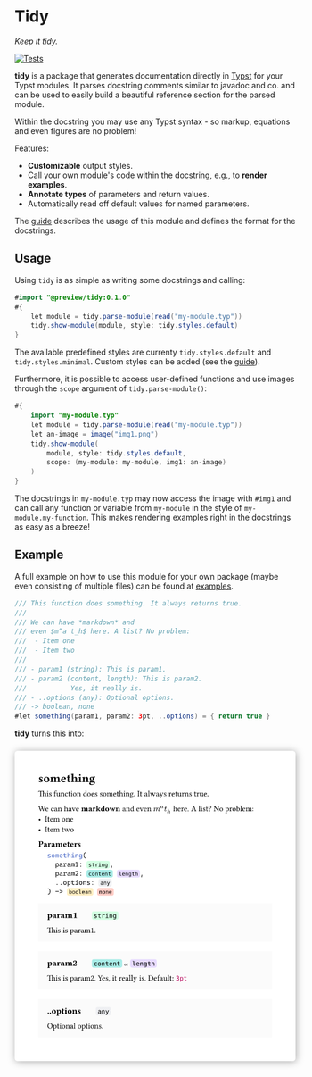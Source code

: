 
# Tidy
*Keep it tidy.*

[![Tests](https://github.com/Mc-Zen/tidy/actions/workflows/run_tests.yml/badge.svg)](https://github.com/Mc-Zen/tidy/actions/workflows/run_tests.yml)

**tidy** is a package that generates documentation directly in [Typst](https://typst.app/) for your Typst modules. It parses docstring comments similar to javadoc and co. and can be used to easily build a beautiful reference section for the parsed module.  

Within the docstring you may use any Typst syntax - so markup, equations and even figures are no problem!

Features:
- **Customizable** output styles. 
- Call your own module's code within the docstring, e.g., to **render examples**. 
- **Annotate types** of parameters and return values.
- Automatically read off default values for named parameters.


The [guide](./docs/tidy-guide.pdf) describes the usage of this module and defines the format for the docstrings. 

## Usage

Using `tidy` is as simple as writing some docstrings and calling:
```java
#import "@preview/tidy:0.1.0"
#{
    let module = tidy.parse-module(read("my-module.typ"))
    tidy.show-module(module, style: tidy.styles.default)
}
```

The available predefined styles are currenty `tidy.styles.default` and `tidy.styles.minimal`. Custom styles can be added (see the [guide](./docs/tidy-guide.pdf)). 

Furthermore, it is possible to access user-defined functions and use images through the `scope` argument of `tidy.parse-module()`:

```java
#{
    import "my-module.typ"
    let module = tidy.parse-module(read("my-module.typ"))
    let an-image = image("img1.png")
    tidy.show-module(
        module, style: tidy.styles.default,
        scope: (my-module: my-module, img1: an-image)
    )
}
```
The docstrings in `my-module.typ` may now access the image with `#img1` and can call any function or variable from `my-module` in the style of `my-module.my-function`. This makes rendering examples right in the docstrings as easy as a breeze!

## Example

A full example on how to use this module for your own package (maybe even consisting of multiple files) can be found at [examples](https://github.com/Mc-Zen/tidy/tree/main/examples).

```java
/// This function does something. It always returns true.
///
/// We can have *markdown* and 
/// even $m^a t_h$ here. A list? No problem:
///  - Item one 
///  - Item two 
/// 
/// - param1 (string): This is param1.
/// - param2 (content, length): This is param2.
///           Yes, it really is. 
/// - ..options (any): Optional options. 
/// -> boolean, none
#let something(param1, param2: 3pt, ..options) = { return true }
```

**tidy** turns this into:

<h3 align="center">
  <img alt="Bell Circuit" src="docs/images/my-module-docs.svg" style="max-width: 100%; padding: 10px 10px; box-shadow: 1pt 1pt 10pt 0pt #AAAAAA; border-radius: 4pt; box-sizing: border-box; background: white">
</h3>